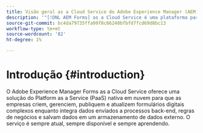 ```yaml
---
title: Visão geral as a Cloud Service do Adobe Experience Manager (AEM) Forms
description: '"[!DNL AEM Forms] as a Cloud Service é uma plataforma para criar, gerenciar e publicar formulários e processos de negócios de classe empresarial."'
source-git-commit: bc4da79735ffa99f8c66240bfbfd7fcd69d8bc13
workflow-type: tm+mt
source-wordcount: '82'
ht-degree: 1%

---
```



# Introdução {#introduction}

O Adobe Experience Manager Forms as a Cloud Service oferece uma solução do Platform as a Service (PaaS) nativa em nuvem para que as empresas criem, gerenciem, publiquem e atualizem formulários digitais complexos enquanto integra dados enviados a processos back-end, regras de negócios e salvam dados em um armazenamento de dados externo. O serviço é sempre atual, sempre disponível e sempre aprendendo.
